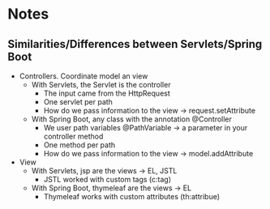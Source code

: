 # Notes

## Similarities/Differences between Servlets/Spring Boot

* Controllers. Coordinate model an view
    * With Servlets, the Servlet is the controller
        * The input came from the HttpRequest
        * One servlet per path
        * How do we pass information to the view -> request.setAttribute
    * With Spring Boot, any class with the annotation @Controller
        * We user path variables @PathVariable -> a parameter in your controller method
        * One method per path
        * How do we pass information to the view -> model.addAttribute
* View
    * With Servlets, jsp are the views -> EL, JSTL
        * JSTL worked with custom tags (c:tag)
    * With Spring Boot, thymeleaf are the views -> EL
        * Thymeleaf works with custom attributes (th:attribue)
